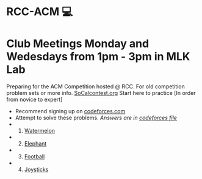 # RCC-ACM :computer:
# Club Meetings Monday and Wedesdays from 1pm - 3pm in MLK Lab
Preparing for the ACM Competition hosted @ RCC. For old competition problem sets or more info. [SoCalcontest.org](http://socalcontest.org/current/index.shtml)
Start here to practice [In order from novice to expert]
  - Recommend signing up on [codeforces.com](http://codeforces.com/)
  - Attempt to solve these problems. *Answers are in [codeforces file](https://github.com/espinozahector/RCC-ACM/tree/master/CodeForces)* 
  - 1. [Watermelon](http://codeforces.com/problemset/problem/4/A)
  - 2. [Elephant](http://codeforces.com/problemset/problem/617/A)
  - 3. [Football](http://codeforces.com/problemset/problem/96/A)
  - 4. [Joysticks](http://codeforces.com/problemset/problem/651/A)
